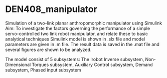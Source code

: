 # DEN408_manipulator
Simulation of a two-link planar anthropomorphic manipulator using Simulink
Aim: To investigate the factors governing the performance of a simple servo-controlled two link robot manipulator, and relate these to basic analytical techniques
Simulink model is shown in .slx file and model parameters are given in .m file.
The result data is saved in the .mat file and several figures are shown to be analyzed.

The model consist of 5 subsystems:
The Irobot Inverse subsystem, 
Non-Dimensional Torques subsystem, 
Auxiliary Control subsystem, 
Demand subsystem, 
Phased input subsystem
